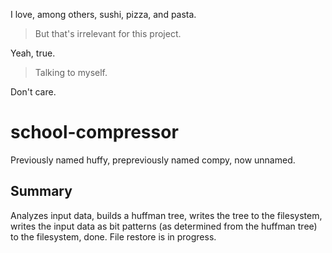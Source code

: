 I love, among others, sushi, pizza, and pasta.

> But that's irrelevant for this project.

Yeah, true.

> Talking to myself.

Don't care.


# school-compressor
Previously named huffy, prepreviously named compy, now unnamed.


## Summary
Analyzes input data, builds a huffman tree, writes the tree to the filesystem, writes the input data as bit patterns (as determined from the huffman tree) to the filesystem, done.
File restore is in progress.
